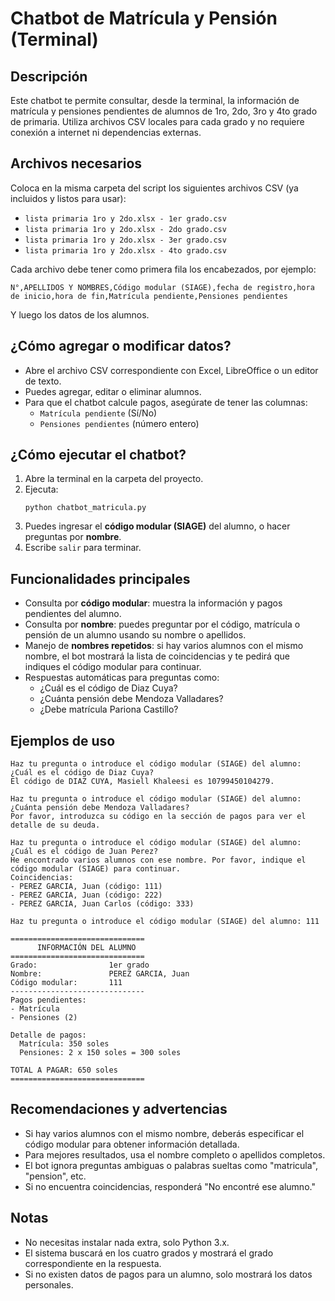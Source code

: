 # Chatbot de Matrícula y Pensión (Terminal)

## Descripción

Este chatbot te permite consultar, desde la terminal, la información de matrícula y pensiones pendientes de alumnos de 1ro, 2do, 3ro y 4to grado de primaria. Utiliza archivos CSV locales para cada grado y no requiere conexión a internet ni dependencias externas.

## Archivos necesarios

Coloca en la misma carpeta del script los siguientes archivos CSV (ya incluidos y listos para usar):

- `lista primaria 1ro y 2do.xlsx - 1er grado.csv`
- `lista primaria 1ro y 2do.xlsx - 2do grado.csv`
- `lista primaria 1ro y 2do.xlsx - 3er grado.csv`
- `lista primaria 1ro y 2do.xlsx - 4to grado.csv`

Cada archivo debe tener como primera fila los encabezados, por ejemplo:

```
N°,APELLIDOS Y NOMBRES,Código modular (SIAGE),fecha de registro,hora de inicio,hora de fin,Matrícula pendiente,Pensiones pendientes
```

Y luego los datos de los alumnos.

## ¿Cómo agregar o modificar datos?

- Abre el archivo CSV correspondiente con Excel, LibreOffice o un editor de texto.
- Puedes agregar, editar o eliminar alumnos.
- Para que el chatbot calcule pagos, asegúrate de tener las columnas:
  - `Matrícula pendiente` (Sí/No)
  - `Pensiones pendientes` (número entero)

## ¿Cómo ejecutar el chatbot?

1. Abre la terminal en la carpeta del proyecto.
2. Ejecuta:
   ```
   python chatbot_matricula.py
   ```
3. Puedes ingresar el **código modular (SIAGE)** del alumno, o hacer preguntas por **nombre**.
4. Escribe `salir` para terminar.

## Funcionalidades principales

- Consulta por **código modular**: muestra la información y pagos pendientes del alumno.
- Consulta por **nombre**: puedes preguntar por el código, matrícula o pensión de un alumno usando su nombre o apellidos.
- Manejo de **nombres repetidos**: si hay varios alumnos con el mismo nombre, el bot mostrará la lista de coincidencias y te pedirá que indiques el código modular para continuar.
- Respuestas automáticas para preguntas como:
  - ¿Cuál es el código de Diaz Cuya?
  - ¿Cuánta pensión debe Mendoza Valladares?
  - ¿Debe matrícula Pariona Castillo?

## Ejemplos de uso

```
Haz tu pregunta o introduce el código modular (SIAGE) del alumno: ¿Cuál es el código de Diaz Cuya?
El código de DIAZ CUYA, Masiell Khaleesi es 10799450104279.

Haz tu pregunta o introduce el código modular (SIAGE) del alumno: ¿Cuánta pensión debe Mendoza Valladares?
Por favor, introduzca su código en la sección de pagos para ver el detalle de su deuda.

Haz tu pregunta o introduce el código modular (SIAGE) del alumno: ¿Cuál es el código de Juan Perez?
He encontrado varios alumnos con ese nombre. Por favor, indique el código modular (SIAGE) para continuar.
Coincidencias:
- PEREZ GARCIA, Juan (código: 111)
- PEREZ GARCIA, Juan (código: 222)
- PEREZ GARCIA, Juan Carlos (código: 333)

Haz tu pregunta o introduce el código modular (SIAGE) del alumno: 111

==============================
      INFORMACIÓN DEL ALUMNO
==============================
Grado:                1er grado
Nombre:               PEREZ GARCIA, Juan
Código modular:       111
------------------------------
Pagos pendientes:
- Matrícula
- Pensiones (2)

Detalle de pagos:
  Matrícula: 350 soles
  Pensiones: 2 x 150 soles = 300 soles

TOTAL A PAGAR: 650 soles
==============================
```

## Recomendaciones y advertencias

- Si hay varios alumnos con el mismo nombre, deberás especificar el código modular para obtener información detallada.
- Para mejores resultados, usa el nombre completo o apellidos completos.
- El bot ignora preguntas ambiguas o palabras sueltas como "matricula", "pension", etc.
- Si no encuentra coincidencias, responderá "No encontré ese alumno."

## Notas

- No necesitas instalar nada extra, solo Python 3.x.
- El sistema buscará en los cuatro grados y mostrará el grado correspondiente en la respuesta.
- Si no existen datos de pagos para un alumno, solo mostrará los datos personales.
